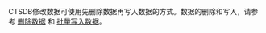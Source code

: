 CTSDB修改数据可使用先删除数据再写入数据的方式。数据的删除和写入，请参考 [删除数据](http://tce.fsphere.cn/document/product/652/14559) 和 [批量写入数据](http://tce.fsphere.cn/document/product/652/13608)。
